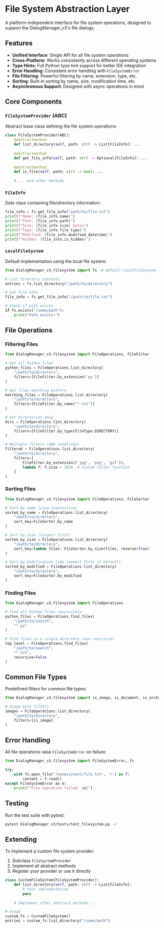 # File System Abstraction Layer

A platform-independent interface for file system operations, designed to support the DialogManager_v3's file dialogs.

## Features

- **Unified Interface**: Single API for all file system operations
- **Cross-Platform**: Works consistently across different operating systems
- **Type Hints**: Full Python type hint support for better IDE integration
- **Error Handling**: Consistent error handling with `FileSystemError`
- **File Filtering**: Powerful filtering by name, extension, type, etc.
- **Sorting**: Built-in sorting by name, size, modification time, etc.
- **Asynchronous Support**: Designed with async operations in mind

## Core Components

### `FileSystemProvider` (ABC)

Abstract base class defining the file system operations:

```python
class FileSystemProvider(ABC):
    @abstractmethod
    def list_directory(self, path: str) -> List[FileInfo]: ...
    
    @abstractmethod
    def get_file_info(self, path: str) -> Optional[FileInfo]: ...
    
    @abstractmethod
    def is_file(self, path: str) -> bool: ...
    
    # ... and other methods
```

### `FileInfo`

Data class containing file/directory information:

```python
file_info = fs.get_file_info("path/to/file.txt")
print(f"Name: {file_info.name}")
print(f"Path: {file_info.path}")
print(f"Size: {file_info.size} bytes")
print(f"Type: {file_info.file_type}")
print(f"Modified: {file_info.modified_datetime}")
print(f"Hidden: {file_info.is_hidden}")
```

### `LocalFileSystem`

Default implementation using the local file system:

```python
from DialogManager_v3.filesystem import fs  # default LocalFileSystem instance

# List directory contents
entries = fs.list_directory("/path/to/directory")

# Get file info
file_info = fs.get_file_info("/path/to/file.txt")

# Check if path exists
if fs.exists("/some/path"):
    print("Path exists!")
```

## File Operations

### Filtering Files

```python
from DialogManager_v3.filesystem import FileOperations, FileFilter

# Get all Python files
python_files = FileOperations.list_directory(
    "/path/to/directory",
    filters=[FileFilter.by_extension('py')]
)

# Get files matching pattern
matching_files = FileOperations.list_directory(
    "/path/to/directory",
    filters=[FileFilter.by_name("*.txt")]
)

# Get directories only
dirs = FileOperations.list_directory(
    "/path/to/directory",
    filters=[FileFilter.by_type(FileType.DIRECTORY)]
)

# Multiple filters (AND condition)
filtered = FileOperations.list_directory(
    "/path/to/directory",
    filters=[
        FileFilter.by_extension(['jpg', 'png', 'gif']),
        lambda f: f.size > 1024  # Custom filter function
    ]
)
```

### Sorting Files

```python
from DialogManager_v3.filesystem import FileOperations, FileSorter

# Sort by name (case-insensitive)
sorted_by_name = FileOperations.list_directory(
    "/path/to/directory",
    sort_key=FileSorter.by_name
)

# Sort by size (largest first)
sorted_by_size = FileOperations.list_directory(
    "/path/to/directory",
    sort_key=lambda files: FileSorter.by_size(files, reverse=True)
)

# Sort by modification time (newest first is default)
sorted_by_modified = FileOperations.list_directory(
    "/path/to/directory",
    sort_key=FileSorter.by_modified
)
```

### Finding Files

```python
from DialogManager_v3.filesystem import FileOperations

# Find all Python files recursively
python_files = FileOperations.find_files(
    "/path/to/search",
    "*.py"
)

# Find files in a single directory (non-recursive)
top_level = FileOperations.find_files(
    "/path/to/search",
    "*.txt",
    recursive=False
)
```

## Common File Types

Predefined filters for common file types:

```python
from DialogManager_v3.filesystem import is_image, is_document, is_archive, is_code

# Usage with filters
images = FileOperations.list_directory(
    "/path/to/directory",
    filters=[is_image]
)
```

## Error Handling

All file operations raise `FileSystemError` on failure:

```python
from DialogManager_v3.filesystem import FileSystemError, fs

try:
    with fs.open_file("/nonexistent/file.txt", 'r') as f:
        content = f.read()
except FileSystemError as e:
    print(f"File operation failed: {e}")
```

## Testing

Run the test suite with pytest:

```bash
pytest DialogManager_v3/tests/test_filesystem.py -v
```

## Extending

To implement a custom file system provider:

1. Subclass `FileSystemProvider`
2. Implement all abstract methods
3. Register your provider or use it directly

```python
class CustomFileSystem(FileSystemProvider):
    def list_directory(self, path: str) -> List[FileInfo]:
        # Your implementation
        pass
    
    # Implement other abstract methods...

# Usage
custom_fs = CustomFileSystem()
entries = custom_fs.list_directory("/some/path")
```

